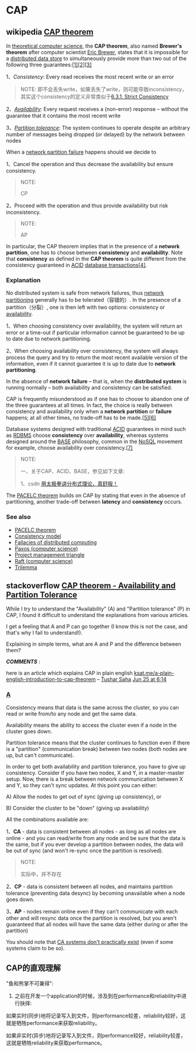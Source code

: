 # CAP



## wikipedia [CAP theorem](https://en.wikipedia.org/wiki/CAP_theorem)

In [theoretical computer science](https://en.wikipedia.org/wiki/Theoretical_computer_science), the **CAP theorem**, also named **Brewer's theorem** after computer scientist [Eric Brewer](https://en.wikipedia.org/wiki/Eric_Brewer_(scientist)), states that it is impossible for a [distributed data store](https://en.wikipedia.org/wiki/Distributed_data_store) to simultaneously provide more than two out of the following three guarantees:[[1\]](https://en.wikipedia.org/wiki/CAP_theorem#cite_note-Gilbert_Lynch-1)[[2\]](https://en.wikipedia.org/wiki/CAP_theorem#cite_note-2)[[3\]](https://en.wikipedia.org/wiki/CAP_theorem#cite_note-3)

1、*Consistency*: Every read receives the most recent write or an error

> NOTE: 即不会丢失write，如果丢失了write，则可能导致inconsistency，其实这个consistency的定义非常类似于[6.3.1. Strict Consistency](https://www.e-reading.club/chapter.php/143358/217/Tanenbaum_-_Distributed_operating_systems.html) 

2、*[Availability](https://en.wikipedia.org/wiki/Availability)*: Every request receives a (non-error) response – without the guarantee that it contains the most recent write

3、*[Partition tolerance](https://en.wikipedia.org/wiki/Network_partitioning)*: The system continues to operate despite an arbitrary number of messages being dropped (or delayed) by the network between nodes

When a [network partition failure](https://en.wikipedia.org/wiki/Network_partition) happens should we decide to

1、Cancel the operation and thus decrease the availability but ensure consistency.

> NOTE: 
>
> CP

2、Proceed with the operation and thus provide availability but risk inconsistency.

> NOTE:
>
> AP

In particular, the CAP theorem implies that in the presence of a **network partition**, one has to choose between **consistency** and **availability**. Note that **consistency** as defined in the **CAP theorem** is quite different from the consistency guaranteed in [ACID](https://en.wikipedia.org/wiki/ACID) [database transactions](https://en.wikipedia.org/wiki/Database_transaction)[[4\]](https://en.wikipedia.org/wiki/CAP_theorem#cite_note-4).

### Explanation

No distributed system is safe from network failures, thus [network partitioning](https://en.wikipedia.org/wiki/Network_partitioning) generally has to be tolerated（容错的）. In the presence of a partition（分裂）, one is then left with two options: consistency or [availability](https://en.wikipedia.org/wiki/Availability). 

1、When choosing consistency over availability, the system will return an error or a time-out if particular information cannot be guaranteed to be up to date due to network partitioning. 

2、When choosing availability over consistency, the system will always process the query and try to return the most recent available version of the information, even if it cannot guarantee it is up to date due to **network partitioning**.

In the absence of **network failure** – that is, when the **distributed system** is running normally – both availability and consistency can be satisfied.



CAP is frequently misunderstood as if one has to choose to abandon one of the three guarantees at all times. In fact, the choice is really between consistency and availability only when a **network partition** or **failure** happens; at all other times, no trade-off has to be made.[[5\]](https://en.wikipedia.org/wiki/CAP_theorem#cite_note-5)[[6\]](https://en.wikipedia.org/wiki/CAP_theorem#cite_note-6)

Database systems designed with traditional [ACID](https://en.wikipedia.org/wiki/ACID) guarantees in mind such as [RDBMS](https://en.wikipedia.org/wiki/Relational_database_management_system) choose **consistency** over **availability**, whereas systems designed around the [BASE](https://en.wikipedia.org/wiki/Eventual_consistency) philosophy, common in the [NoSQL](https://en.wikipedia.org/wiki/NoSQL) movement for example, choose availability over consistency.[[7\]](https://en.wikipedia.org/wiki/CAP_theorem#cite_note-Brewer2012-7)

> NOTE: 
>
> 一、关于CAP、ACID、BASE，参见如下文章:
>
> 1、csdn [用太极拳讲分布式理论，真舒服！](https://blog.csdn.net/jackson0714/article/details/112002319?spm=1001.2014.3001.5501)
>
> 

The [PACELC theorem](https://en.wikipedia.org/wiki/PACELC_theorem) builds on CAP by stating that even in the absence of partitioning, another trade-off between **latency** and **consistency** occurs.



### See also

- [PACELC theorem](https://en.wikipedia.org/wiki/PACELC_theorem)
- [Consistency model](https://en.wikipedia.org/wiki/Consistency_model)
- [Fallacies of distributed computing](https://en.wikipedia.org/wiki/Fallacies_of_distributed_computing)
- [Paxos (computer science)](https://en.wikipedia.org/wiki/Paxos_(computer_science))
- [Project management triangle](https://en.wikipedia.org/wiki/Project_management_triangle)
- [Raft (computer science)](https://en.wikipedia.org/wiki/Raft_(computer_science))
- [Trilemma](https://en.wikipedia.org/wiki/Trilemma)



## stackoverflow [CAP theorem - Availability and Partition Tolerance](https://stackoverflow.com/questions/12346326/cap-theorem-availability-and-partition-tolerance)

While I try to understand the "Availability" (A) and "Partition tolerance" (P) in CAP, I found it difficult to understand the explanations from various articles.

I get a feeling that A and P can go together (I know this is not the case, and that's why I fail to understand!).

Explaining in simple terms, what are A and P and the difference between them?

***COMMENTS*** : 

here is an article which explains CAP in plain english [ksat.me/a-plain-english-introduction-to-cap-theorem](http://ksat.me/a-plain-english-introduction-to-cap-theorem/) – [Tushar Saha](https://stackoverflow.com/users/4557946/tushar-saha) [Jun 25 at 6:14](https://stackoverflow.com/questions/12346326/cap-theorem-availability-and-partition-tolerance#comment100053761_12346326)



### [A](https://stackoverflow.com/a/12347673)

Consistency means that data is the same across the cluster, so you can read or write from/to any node and get the same data.

Availability means the ability to access the cluster even if a node in the cluster goes down.

Partition tolerance means that the cluster continues to function even if there is a "partition" (communication break) between two nodes (both nodes are up, but can't communicate).

In order to get both availability and partition tolerance, you have to give up consistency. Consider if you have two nodes, X and Y, in a master-master setup. Now, there is a break between network communication between X and Y, so they can't sync updates. At this point you can either:

A) Allow the nodes to get out of sync (giving up consistency), or

B) Consider the cluster to be "down" (giving up availability)

All the combinations available are:

1、**CA** - data is consistent between all nodes - as long as all nodes are online - and you can read/write from any node and be sure that the data is the same, but if you ever develop a partition between nodes, the data will be out of sync (and won't re-sync once the partition is resolved).

> NOTE: 
>
> 实际中，并不存在

2、**CP** - data is consistent between all nodes, and maintains partition tolerance (preventing data desync) by becoming unavailable when a node goes down.

3、**AP** - nodes remain online even if they can't communicate with each other and will resync data once the partition is resolved, but you aren't guaranteed that all nodes will have the same data (either during or after the partition)

You should note that [CA systems don't practically exist](http://codahale.com/you-cant-sacrifice-partition-tolerance/) (even if some systems claim to be so).



## CAP的直观理解

"鱼和熊掌不可兼得":

1) 之前在开发一个application的时候，涉及到在performance和reliability中进行抉择: 

如果实时(同步)地将记录写入到文件，则performance较差，reliability较好，这就是牺牲performance来获取reliability。

如果非实时(异步)地将记录写入到文件，则performance较好，reliability较差，这就是牺牲reliability来获取performance。



